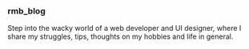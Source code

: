 ### rmb_blog

Step into the wacky world of a web developer and UI designer, 
where I share my struggles, tips, 
thoughts on my hobbies and life in general.
